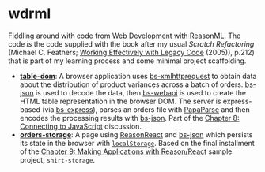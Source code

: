 # wdrml

Fiddling around with code from [Web Development with ReasonML](https://pragprog.com/book/reasonml/web-development-with-reasonml). The code _is_ the code supplied with the book after my usual _Scratch Refactoring_ (Michael C. Feathers; [Working Effectively with Legacy Code](http://www.informit.com/store/working-effectively-with-legacy-code-9780131177055) (2005)), p.212) that is part of my learning process and some minimal project scaffolding.

* **[table-dom](table-dom/README.md)**: A browser application uses [bs-xmlhttprequest](https://github.com/stefanduberg/bs-xmlhttprequest) to obtain data about the distribution of product variances across a batch of orders. [bs-json](https://github.com/glennsl/bs-json) is used to decode the data, then [bs-webapi](https://github.com/reasonml-community/bs-webapi-incubator) is used to create the HTML table representation in the browser DOM. The server is express-based (via [bs-express](https://github.com/reasonml-community/bs-express)), parses an orders file with [PapaParse](https://github.com/mholt/PapaParse) and then encodes the processing results with [bs-json](https://github.com/glennsl/bs-json). Part of the [Chapter 8: Connecting to JavaScript](https://pragprog.com/book/reasonml/web-development-with-reasonml#toc) discussion.
* **[orders-storage](orders-storage/README.md)**: A page using [ReasonReact](https://reasonml.github.io/reason-react/) and [bs-json](https://github.com/glennsl/bs-json) which persists its state in the browser with [`localStorage`](https://developer.mozilla.org/en-US/docs/Web/API/Window/localStorage). Based on the final installment of the [Chapter 9: Making Applications with Reason/React](https://pragprog.com/book/reasonml/web-development-with-reasonml#toc) sample project, `shirt-storage`.
